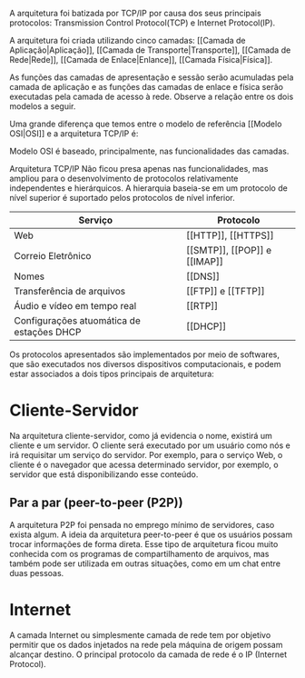 A arquitetura foi batizada por TCP/IP por causa dos seus principais protocolos:
Transmission Control Protocol(TCP) e Internet Protocol(IP).

A arquitetura foi criada utilizando cinco camadas: [[Camada de Aplicação|Aplicação]], [[Camada de Transporte|Transporte]], [[Camada de Rede|Rede]], [[Camada de Enlace|Enlance]], [[Camada Física|Física]].


As funções das camadas de apresentação e sessão serão acumuladas pela camada de aplicação e as funções das camadas de enlace e física serão executadas pela camada de acesso à rede. Observe a relação entre os dois modelos a seguir.

Uma grande diferença que temos entre o modelo de referência [[Modelo OSI|OSI]] e a arquitetura TCP/IP é:

Modelo OSI
é baseado, principalmente, nas funcionalidades das camadas.

Arquitetura TCP/IP
Não ficou presa apenas nas funcionalidades, mas ampliou para o desenvolvimento de protocolos relativamente independentes e hierárquicos. A hierarquia baseia-se em um protocolo de nível superior é suportado pelos protocolos de nível inferior.

|Serviço| Protocolo | 
|---------| -------|
|Web| [[HTTP]], [[HTTPS]] |
|Correio Eletrônico| [[SMTP]], [[POP]] e [[IMAP]] |
|Nomes| [[DNS]] |
|Transferência de arquivos| [[FTP]] e [[TFTP]] |
|Áudio e vídeo em tempo real| [[RTP]] |
|Configurações atuomática de estações DHCP| [[DHCP]] |

Os protocolos apresentados são implementados por meio de softwares, que são executados nos diversos dispositivos computacionais, e podem estar associados a dois tipos principais de arquitetura:

# Cliente-Servidor
Na arquitetura cliente-servidor, como já evidencia o nome, existirá um cliente e um servidor. O cliente será executado por um usuário como nós e irá requisitar um serviço do servidor. Por exemplo, para o serviço Web, o cliente é o navegador que acessa determinado servidor, por exemplo, o servidor que está disponibilizando esse conteúdo.

## Par a par (peer-to-peer (P2P))
A arquitetura P2P foi pensada no emprego mínimo de servidores, caso exista algum. A ideia da arquitetura peer-to-peer é que os usuários possam trocar informações de forma direta. Esse tipo de arquitetura ficou muito conhecida com os programas de compartilhamento de arquivos, mas também pode ser utilizada em outras situações, como em um chat entre duas pessoas.

# Internet
A camada Internet ou simplesmente camada de rede tem por objetivo permitir que os dados injetados na rede pela máquina de origem possam alcançar destino. O principal protocolo da camada de rede é o IP (Internet Protocol).
